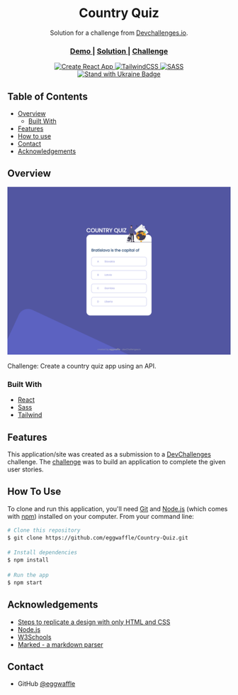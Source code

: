 <h1 align="center">Country Quiz</h1>

<div align="center">
   Solution for a challenge from  <a href="http://devchallenges.io" target="_blank">Devchallenges.io</a>.
</div>

<div align="center">
  <h3>
    <a href="https://eggwaffle.github.io/Country-Quiz/">
      Demo
    </a>
    <span> | </span>
    <a href="https://github.com/eggwaffle/Country-Quiz">
      Solution
    </a>
    <span> | </span>
    <a href="https://devchallenges.io/challenges/Bu3G2irnaXmfwQ8sZkw8">
      Challenge
    </a>
  </h3>
</div>

<div align="center">
  <a href="https://create-react-app.dev">
    <img src="https://img.shields.io/badge/Create%20React%20App-brightgreen?style=for-the-badge" alt="Create React App" />
  </a>
  <a href="https://tailwindcss.com">
    <img src="https://img.shields.io/badge/TailwindCSS-blue?style=for-the-badge" alt="TailwindCSS" />
  </a>
  <a href="https://sass-lang.com">
    <img src="https://img.shields.io/badge/SASS-red?style=for-the-badge" alt="SASS" />
  </a>
</div>

<div align="center">
  <a href="https://war.ukraine.ua">
    <img src="https://img.shields.io/badge/Stand%20Wtih-Ukraine-ffd700?labelColor=0057b7&style=for-the-badge" alt="Stand with Ukraine Badge" />
  </a>
</div>


<!-- TABLE OF CONTENTS -->

## Table of Contents

- [Overview](#overview)
  - [Built With](#built-with)
- [Features](#features)
- [How to use](#how-to-use)
- [Contact](#contact)
- [Acknowledgements](#acknowledgements)

<!-- OVERVIEW -->

## Overview

![screenshot](screenshot.png)

Challenge: Create a country quiz app using an API.

### Built With

<!-- This section should list any major frameworks that you built your project using. Here are a few examples.-->

- [React](https://reactjs.org/)
- [Sass](https://sass-lang.com/)
- [Tailwind](https://tailwindcss.com/)

## Features

<!-- List the features of your application or follow the template. Don't share the figma file here :) -->

This application/site was created as a submission to a [DevChallenges](https://devchallenges.io/challenges) challenge. The [challenge](https://devchallenges.io/challenges/Bu3G2irnaXmfwQ8sZkw8) was to build an application to complete the given user stories.

## How To Use

<!-- Example: -->

To clone and run this application, you'll need [Git](https://git-scm.com) and [Node.js](https://nodejs.org/en/download/) (which comes with [npm](http://npmjs.com)) installed on your computer. From your command line:

```bash
# Clone this repository
$ git clone https://github.com/eggwaffle/Country-Quiz.git

# Install dependencies
$ npm install

# Run the app
$ npm start
```

## Acknowledgements

<!-- This section should list any articles or add-ons/plugins that helps you to complete the project. This is optional but it will help you in the future. For example: -->

- [Steps to replicate a design with only HTML and CSS](https://devchallenges-blogs.web.app/how-to-replicate-design/)
- [Node.js](https://nodejs.org/)
- [W3Schools](https://www.w3schools.com/)
- [Marked - a markdown parser](https://github.com/chjj/marked)

## Contact

- GitHub [@eggwaffle](https://github.com/eggwaffle)

